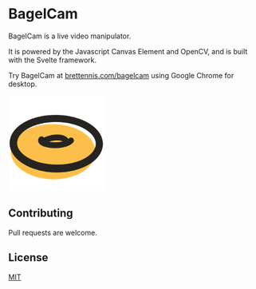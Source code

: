 # BagelCam

BagelCam is a live video manipulator.

It is powered by the Javascript Canvas Element and OpenCV,
and is built with the Svelte framework.

Try BagelCam at [brettennis.com/bagelcam](https://brettennis.com/bagelcam)
using Google Chrome for desktop.

![bagel logo](/public/favicons/android-chrome-192x192.png)

## Contributing

Pull requests are welcome.

## License

[MIT](https://choosealicense.com/licenses/mit/)
